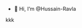 - 👋 Hi, I’m @Hussain-Ravla

kkk
<!---
Hussain-Ravla/Hussain-Ravla is a ✨ special ✨ repository because its `README.md` (this file) appears on your GitHub profile.
You can click the Preview link to take a look at your changes.
--->

